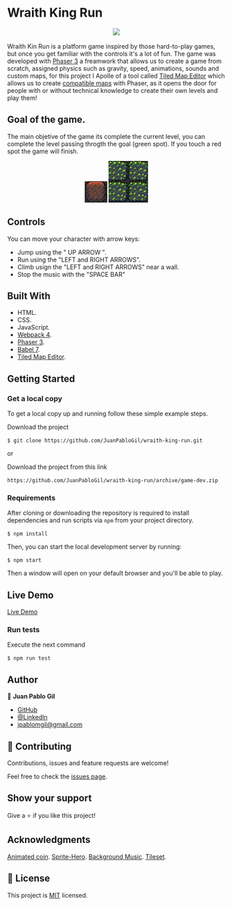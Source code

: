 # Wraith King Run
<p align="center">
    <img src="/readme-img/image.png">
</p>

Wraith Kin Run is a platform game inspired by those hard-to-play games, but once you get familiar with the controls it's a lot of fun.
The game was developed with [Phaser 3](https://www.mapeditor.org/) a freamwork that allows us to create a game from scratch, assigned physics such as gravity, speed, animations, sounds and custom maps, for this project I Apolle of a tool called [Tiled Map Editor](https://www.mapeditor.org/) which allows us to create [compatible maps](https://developer.mozilla.org/en-US/docs/Games/Techniques/Tilemaps) with Phaser, as it opens the door for people with or without technical knowledge to create their own levels and play them!



## Goal of the game.

The main objetive of the game its complete the current level, you can complete the level passing throgth the goal (green spot). If you touch a red spot the game will finish.
<p align="center">
    <img src="/readme-img/red-spot.png">
    <img src="/readme-img/green-spot.png">
</p>

## Controls

  You can move your character with arrow keys:
  - Jump using the " UP ARROW ".
  - Run using the "LEFT and RIGHT ARROWS".
  - Climb usign the "LEFT and RIGHT ARROWS" near a wall.
  - Stop the music with the "SPACE BAR"


## Built With

- HTML.
- CSS.
- JavaScript.
- [Webpack 4](https://webpack.js.org/).
- [Phaser 3](https://phaser.io/phaser3).
- [Babel 7](https://babeljs.io/).
- [Tiled Map Editor](https://www.mapeditor.org/).


## Getting Started

### Get a local copy

To get a local copy up and running follow these simple example steps.

Download the project

    $ git clone https://github.com/JuanPabloGil/wraith-king-run.git

or

Download the project from this link

    https://github.com/JuanPabloGil/wraith-king-run/archive/game-dev.zip



### Requirements

After cloning or downloading the repository is required to install dependencies and run scripts via `npm` from your project directory.

    $ npm install

Then, you can start the local development server by running:

    $ npm start

Then a window will open on your default browser and you'll be able to play.


## Live Demo

[Live Demo](https://JuanPabloGil.github.io/Tic-Tac-Toe-JS/)


### Run tests

Execute the next command

    $ npm run test

## Author


👤 **Juan Pablo Gil**

- [GitHub](https://github.com/JuanPabloGil )
- [@LinkedIn](https://www.linkedin.com/in/juan-pablo-gil-1321a515a/)
- jpablomgil@gmail.com


## 🤝 Contributing

Contributions, issues and feature requests are welcome!

Feel free to check the [issues page](https://github.com/JuanPabloGil/wraith-king-run/issues).

## Show your support

Give a ⭐️ if you like this project!

## Acknowledgments

[Animated coin](https://opengameart.org/content/animated-coins).
[Sprite-Hero](https://opengameart.org/content/wraith-skelleton-king-from-dota-2-pixel-style).
[Background Music](https://opengameart.org/content/orchestral-battle-music).
[Tileset](https://opengameart.org/content/some-tiles).


## 📝 License

This project is [MIT]() licensed.
